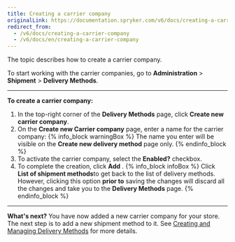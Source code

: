 ```yaml
---
title: Creating a carrier company
originalLink: https://documentation.spryker.com/v6/docs/creating-a-carrier-company
redirect_from:
  - /v6/docs/creating-a-carrier-company
  - /v6/docs/en/creating-a-carrier-company
---
```


The topic describes how to create a carrier company.

To start working with the carrier companies, go to **Administration** > **Shipment** > **Delivery Methods**.
***
**To create a carrier company:**
1. In the top-right corner of the **Delivery Methods** page, click **Create new carrier company**.
2. On the **Create new Carrier company** page, enter a name for the carrier company:
{% info_block warningBox %}
 The name you enter will be visible on the **Create new delivery method** page only.
{% endinfo_block %}
4. To activate the carrier company, select the **Enabled?** checkbox. 
5. To complete the creation, click **Add** .
{% info_block infoBox %}
Click **List of shipment methods**to get back to the list of delivery methods. However, clicking this option **prior to** saving the changes will discard all the changes and take you to the **Delivery Methods** page.
{% endinfo_block %}

***
**What's next?**
You have now added a new carrier company for your store.
The next step is to add a new shipment method to it. See [Creating and Managing Delivery Methods](/docs/scos/user/user-guides/202001.0/back-office-user-guide/administration/shipment/creating-and-managing-delivery-methods.html) for more details.
